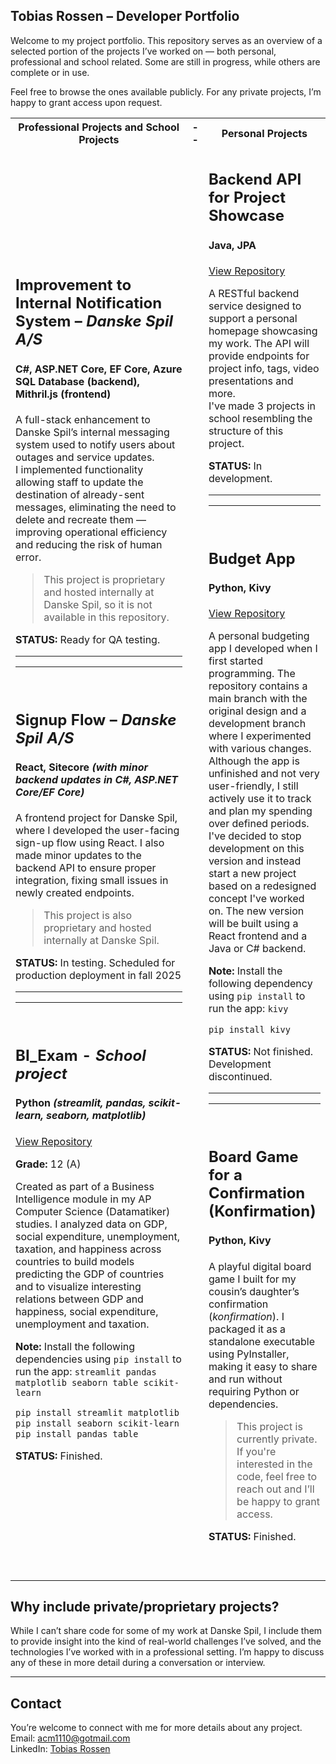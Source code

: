 ## Tobias Rossen – Developer Portfolio

Welcome to my project portfolio. This repository serves as an overview of a selected portion of the projects I’ve worked on — both personal, professional and school related. Some are still in progress, while others are complete or in use.

Feel free to browse the ones available publicly. For any private projects, I’m happy to grant access upon request.

<table>
  <tr>
    <th>Professional Projects and School Projects</th>
    <th>--</th>
    <th>Personal Projects</th>
  </tr>
  <tr>
    <td>

## Improvement to Internal Notification System – *Danske Spil A/S*  
#### C#, ASP.NET Core, EF Core, Azure SQL Database (backend), Mithril.js (frontend)  

A full-stack enhancement to Danske Spil’s internal messaging system used to notify users about outages and service updates.  
I implemented functionality allowing staff to update the destination of already-sent messages, eliminating the need to delete and recreate them 
— improving operational efficiency and reducing the risk of human error.  

> This project is proprietary and hosted internally at Danske Spil, so it is not available in this repository.

**STATUS:** Ready for QA testing.

---
---

<br>

## Signup Flow – *Danske Spil A/S*  
#### React, Sitecore *(with minor backend updates in C#, ASP.NET Core/EF Core)*  
 
A frontend project for Danske Spil, where I developed the user-facing sign-up flow using React. I also made minor updates to the 
backend API to ensure proper integration, fixing small issues in newly created endpoints.  

> This project is also proprietary and hosted internally at Danske Spil.

**STATUS:** In testing. Scheduled for production deployment in fall 2025

---
---

<br>

## BI_Exam - *School project*  
#### Python *(streamlit, pandas, scikit-learn, seaborn, matplotlib)*

[View Repository](https://github.com/TRossen89/BI_Exam) 

**Grade:** 12 (A)  

Created as part of a Business Intelligence module in my AP Computer Science (Datamatiker) studies. I analyzed data on GDP, social expenditure, 
unemployment, taxation, and happiness across countries to build models predicting the GDP of countries and to visualize interesting relations 
between GDP and happiness, social expenditure, unemployment and taxation.  

**Note:** Install the following dependencies using `pip install` to run the app: `streamlit pandas matplotlib seaborn table scikit-learn`

```bash
pip install streamlit matplotlib
pip install seaborn scikit-learn
pip install pandas table
```

**STATUS:** Finished.

</td>
<td>
</td>
<td>

## Backend API for Project Showcase
#### Java, JPA  
[View Repository](https://github.com/TRossen89/tobias-rossen-backend)

A RESTful backend service designed to support a personal homepage showcasing my work. The API will provide endpoints for project info, tags, 
video presentations and more.  
I've made 3 projects in school resembling the structure of this project.  

**STATUS:** In development.

---
---

<br>

## Budget App  
#### Python, Kivy

[View Repository](https://github.com/TRossen89/the-budget-app-proto-type)

<!-- [Video Presentation - long functionality demo](https://youtu.be/dkUspd2dphs) -->

A personal budgeting app I developed when I first started programming. The repository contains a main branch with 
the original design and a development branch 
where I experimented with various changes. 
Although the app is unfinished and not very user-friendly, I still actively use it to track and plan my spending over defined periods. 
I've decided to stop development on this version and instead start a new project based on a redesigned concept I've worked on. The new version will 
be built using a React frontend and a Java or C# backend.  

**Note:** Install the following dependency using `pip install` to run the app: `kivy`
```bash
pip install kivy
```

**STATUS:** Not finished. Development discontinued. 

---
---

<br>

## Board Game for a Confirmation (Konfirmation) 
#### Python, Kivy

<!-- [Video Presentation - long functionality demo](https://youtu.be/_-OWkPrC2eE) -->

A playful digital board game I built for my cousin’s daughter’s confirmation (*konfirmation*). 
I packaged it as a standalone executable using PyInstaller, making it easy to share and run without requiring Python or dependencies.

> This project is currently private. If you're interested in the code, feel
> free to reach out and I’ll be happy to grant access.

**STATUS:** Finished.

<br>
<br>

</td>
</tr>
</table>

## Why include private/proprietary projects?

While I can’t share code for some of my work at Danske Spil, I include them to provide insight into the kind of real-world challenges I’ve solved, and the technologies I’ve worked with in a professional setting. I’m happy to discuss any of these in more detail during a conversation or interview.

---

## Contact

You’re welcome to connect with me for more details about any project.  
Email: acm1110@gotmail.com  
LinkedIn: [Tobias Rossen](https://linkedin.com/in/tobias-rossen-a3620668)
